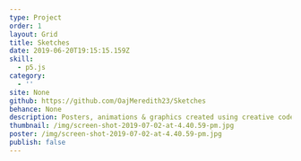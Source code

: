 ```yaml
---
type: Project
order: 1
layout: Grid
title: Sketches
date: 2019-06-20T19:15:15.159Z
skill:
  - p5.js
category:
  - ''
site: None
github: https://github.com/OajMeredith23/Sketches
behance: None
description: Posters, animations & graphics created using creative code
thumbnail: /img/screen-shot-2019-07-02-at-4.40.59-pm.jpg
poster: /img/screen-shot-2019-07-02-at-4.40.59-pm.jpg
publish: false
---
```

